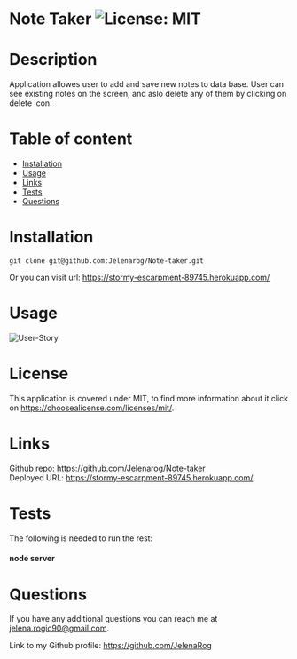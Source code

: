 # Note Taker    ![License: MIT](https://img.shields.io/badge/License-MIT-yellow.svg)  
# Description 

Application allowes user to add and save new notes to data base. User can see existing notes on the screen, and aslo delete any of them by clicking on delete icon.
# Table of content 
* [Installation](#installation)
* [Usage](#usage) 
* [Links](#links) 
* [Tests](#tests) 
* [Questions](#questions) 

# Installation 

``git clone git@github.com:Jelenarog/Note-taker.git``

Or you can visit url: https://stormy-escarpment-89745.herokuapp.com/
# Usage 

![User-Story](../Note-taker/public/assets/Images/Deployed%20application.png)
# License 

This application is covered under MIT, to find more information about it click on https://choosealicense.com/licenses/mit/. 
# Links
Github repo: https://github.com/Jelenarog/Note-taker <br>
Deployed URL: https://stormy-escarpment-89745.herokuapp.com/

# Tests 

The following is needed to run the rest:

#### node server
# Questions 

If you have any additional questions you can reach me at jelena.rogic90@gmail.com. 

Link to my Github profile: https://github.com/JelenaRog